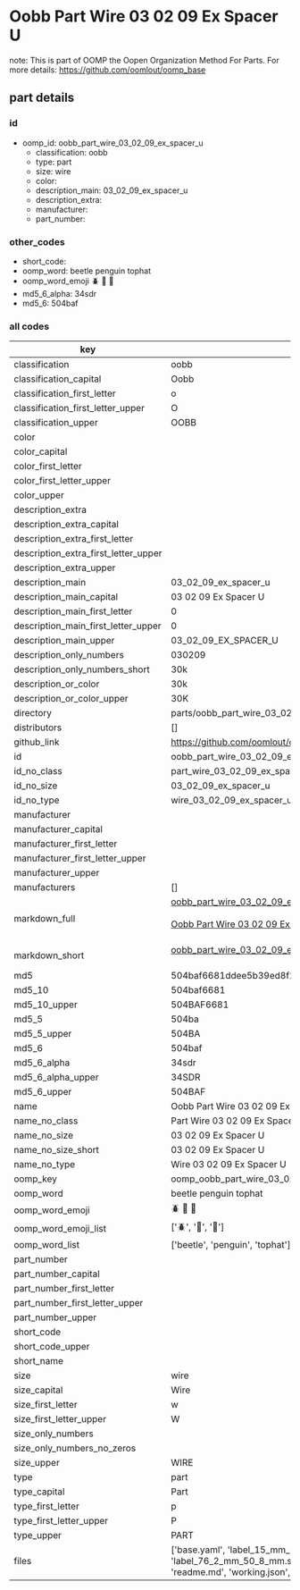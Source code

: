 # Oobb Part Wire 03 02 09 Ex Spacer U  

note: This is part of OOMP the Oopen Organization Method For Parts. For more details: https://github.com/oomlout/oomp_base

##  part details





### id
* oomp_id: oobb_part_wire_03_02_09_ex_spacer_u
  * classification: oobb
  * type: part
  * size: wire
  * color: 
  * description_main: 03_02_09_ex_spacer_u
  * description_extra: 
  * manufacturer: 
  * part_number: 

### other_codes
* short_code: 
* oomp_word: beetle penguin tophat
* oomp_word_emoji :beetle: :penguin: :tophat:
* md5_6_alpha: 34sdr
* md5_6: 504baf

### all codes 
| key | value |  
| --- | --- |  
| classification | oobb |  
| classification_capital | Oobb |  
| classification_first_letter | o |  
| classification_first_letter_upper | O |  
| classification_upper | OOBB |  
| color |  |  
| color_capital |  |  
| color_first_letter |  |  
| color_first_letter_upper |  |  
| color_upper |  |  
| description_extra |  |  
| description_extra_capital |  |  
| description_extra_first_letter |  |  
| description_extra_first_letter_upper |  |  
| description_extra_upper |  |  
| description_main | 03_02_09_ex_spacer_u |  
| description_main_capital | 03 02 09 Ex Spacer U |  
| description_main_first_letter | 0 |  
| description_main_first_letter_upper | 0 |  
| description_main_upper | 03_02_09_EX_SPACER_U |  
| description_only_numbers | 030209 |  
| description_only_numbers_short | 30k |  
| description_or_color | 30k |  
| description_or_color_upper | 30K |  
| directory | parts/oobb_part_wire_03_02_09_ex_spacer_u |  
| distributors | [] |  
| github_link | https://github.com/oomlout/oomlout_oomp_part_src/tree/main/parts/oobb_part_wire_03_02_09_ex_spacer_u/working |  
| id | oobb_part_wire_03_02_09_ex_spacer_u |  
| id_no_class | part_wire_03_02_09_ex_spacer_u |  
| id_no_size | 03_02_09_ex_spacer_u |  
| id_no_type | wire_03_02_09_ex_spacer_u |  
| manufacturer |  |  
| manufacturer_capital |  |  
| manufacturer_first_letter |  |  
| manufacturer_first_letter_upper |  |  
| manufacturer_upper |  |  
| manufacturers | [] |  
| markdown_full | [oobb_part_wire_03_02_09_ex_spacer_u](https://github.com/oomlout/oomlout_oomp_part_src/tree/main/parts/oobb_part_wire_03_02_09_ex_spacer_u/working)<br>[](https://github.com/oomlout/oomlout_oomp_part_src/tree/main/parts/oobb_part_wire_03_02_09_ex_spacer_u/working)<br>[Oobb Part Wire 03 02 09 Ex Spacer U](https://github.com/oomlout/oomlout_oomp_part_src/tree/main/parts/oobb_part_wire_03_02_09_ex_spacer_u/working)<br><br> |  
| markdown_short | [oobb_part_wire_03_02_09_ex_spacer_u](https://github.com/oomlout/oomlout_oomp_part_src/tree/main/parts/oobb_part_wire_03_02_09_ex_spacer_u/working)<br><br> |  
| md5 | 504baf6681ddee5b39ed8f25746b854e |  
| md5_10 | 504baf6681 |  
| md5_10_upper | 504BAF6681 |  
| md5_5 | 504ba |  
| md5_5_upper | 504BA |  
| md5_6 | 504baf |  
| md5_6_alpha | 34sdr |  
| md5_6_alpha_upper | 34SDR |  
| md5_6_upper | 504BAF |  
| name | Oobb Part Wire 03 02 09 Ex Spacer U |  
| name_no_class | Part Wire 03 02 09 Ex Spacer U |  
| name_no_size | 03 02 09 Ex Spacer U |  
| name_no_size_short | 03 02 09 Ex Spacer U |  
| name_no_type | Wire 03 02 09 Ex Spacer U |  
| oomp_key | oomp_oobb_part_wire_03_02_09_ex_spacer_u |  
| oomp_word | beetle penguin tophat |  
| oomp_word_emoji | :beetle: :penguin: :tophat: |  
| oomp_word_emoji_list | [':beetle:', ':penguin:', ':tophat:'] |  
| oomp_word_list | ['beetle', 'penguin', 'tophat'] |  
| part_number |  |  
| part_number_capital |  |  
| part_number_first_letter |  |  
| part_number_first_letter_upper |  |  
| part_number_upper |  |  
| short_code |  |  
| short_code_upper |  |  
| short_name |  |  
| size | wire |  
| size_capital | Wire |  
| size_first_letter | w |  
| size_first_letter_upper | W |  
| size_only_numbers |  |  
| size_only_numbers_no_zeros |  |  
| size_upper | WIRE |  
| type | part |  
| type_capital | Part |  
| type_first_letter | p |  
| type_first_letter_upper | P |  
| type_upper | PART |  
| files | ['base.yaml', 'label_15_mm_30_mm.pdf', 'label_15_mm_30_mm.svg', 'label_76_2_mm_50_8_mm.pdf', 'label_76_2_mm_50_8_mm.svg', 'label_oomlout_76_2_mm_50_8_mm.pdf', 'label_oomlout_76_2_mm_50_8_mm.svg', 'readme.md', 'working.json', 'working.yaml'] |  
